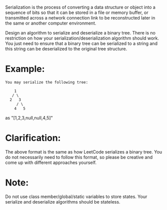 Serialization is the process of converting a data structure or object into a sequence of bits so that it can be stored in a file or memory buffer, or transmitted across a network connection link to be reconstructed later in the same or another computer environment.

Design an algorithm to serialize and deserialize a binary tree. There is no restriction on how your serialization/deserialization algorithm should work. You just need to ensure that a binary tree can be serialized to a string and this string can be deserialized to the original tree structure.

# Example: 
```
You may serialize the following tree:

    1
   / \
  2   3
     / \
    4   5
```
as "[1,2,3,null,null,4,5]"
# Clarification: 
The above format is the same as how LeetCode serializes a binary tree. You do not necessarily need to follow this format, so please be creative and come up with different approaches yourself.

# Note:
Do not use class member/global/static variables to store states. Your serialize and deserialize algorithms should be stateless.